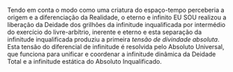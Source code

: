 ﻿Tendo em conta o modo como uma criatura do espaço-tempo perceberia a origem e a diferenciação da Realidade, o eterno e infinito EU SOU realizou a liberação da Deidade dos grilhões da infinitude inqualificada por intermédio do exercício do livre-arbítrio, inerente e eterno e esta separação da infinitude inqualificada produziu a primeira <I>tensão de divindade absoluta</I>. Esta tensão do diferencial de infinitude é resolvida pelo Absoluto Universal, que funciona para unificar e coordenar a infinitude dinâmica da Deidade Total e a infinitude estática do Absoluto Inqualificado.